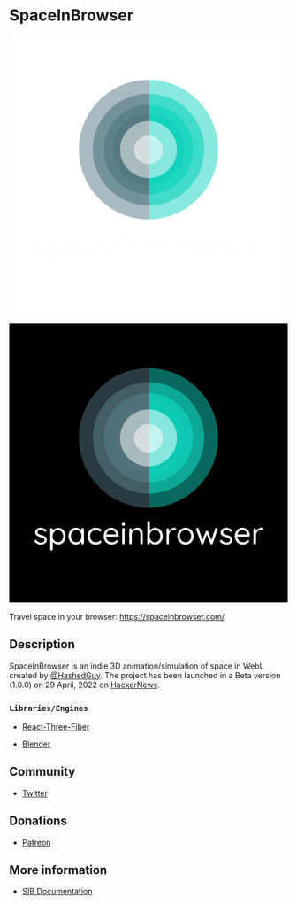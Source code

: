 # SpaceInBrowser

![SIB Logo](/public/logo/logo_transparent_50.png#gh-dark-mode-only)

![SIB Logo](/public/logo/twitter_profile_image.png#gh-light-mode-only)

Travel space in your browser: https://spaceinbrowser.com/ 

## Description

SpaceInBrowser is an indie 3D animation/simulation of space in WebL created by [@HashedGuy](https://github.com/HashedGuy). The project has been launched in a Beta version (1.0.0) on 29 April, 2022 on [HackerNews](https://news.ycombinator.com/item?id=31204353).

### `Libraries/Engines`

- [React-Three-Fiber](https://github.com/pmndrs/react-three-fiber)

- [Blender](https://www.blender.org/)

## Community

- [Twitter](https://twitter.com/spaceinbrowser)

## Donations

- [Patreon](https://www.patreon.com/spaceinbrowser)

## More information

- [SIB Documentation](https://sib1.netlify.app/docs)

